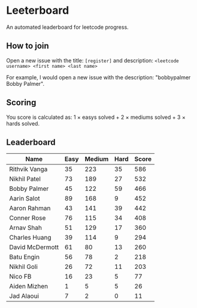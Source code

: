 # Leeterboard

An automated leaderboard for leetcode progress.

## How to join

Open a new issue with the title: `[register]` and description:
`<leetcode username> <first name> <last name>`

For example, I would open a new issue with the description: "bobbypalmer Bobby Palmer".

## Scoring

You score is calculated as:
1 $\times$ easys solved + 2 $\times$ mediums solved + 3 $\times$ hards solved.

## Leaderboard
| Name | Easy | Medium | Hard | Score |
| --- | --- | --- | --- | --- |
| Rithvik Vanga | 35 | 223 | 35 | 586 |
| Nikhil Patel | 73 | 189 | 27 | 532 |
| Bobby Palmer | 45 | 122 | 59 | 466 |
| Aarin Salot | 89 | 168 | 9 | 452 |
| Aaron Rahman | 43 | 141 | 39 | 442 |
| Conner Rose | 76 | 115 | 34 | 408 |
| Arnav Shah | 51 | 129 | 17 | 360 |
| Charles Huang | 39 | 114 | 9 | 294 |
| David McDermott | 61 | 80 | 13 | 260 |
| Batu Engin | 56 | 78 | 2 | 218 |
| Nikhil Goli | 26 | 72 | 11 | 203 |
| Nico FB | 16 | 23 | 5 | 77 |
| Aiden Mizhen | 1 | 5 | 5 | 26 |
| Jad Alaoui | 7 | 2 | 0 | 11 |
